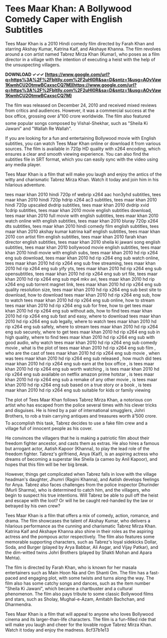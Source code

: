 
 
# Tees Maar Khan: A Bollywood Comedy Caper with English Subtitles
 
Tees Maar Khan is a 2010 Hindi comedy film directed by Farah Khan and starring Akshay Kumar, Katrina Kaif, and Akshaye Khanna. The film revolves around a con artist named Tabrez Mirza Khan (Kumar), who poses as a film director in a village with the intention of executing a heist with the help of the unsuspecting villagers.
 
**DOWNLOAD ✓✓✓ [https://www.google.com/url?q=https%3A%2F%2Fbltlly.com%2F2uHI0R&sa=D&sntz=1&usg=AOvVaw1KwnhCU2OtmwBCaxscCQ7M](https://www.google.com/url?q=https%3A%2F%2Fbltlly.com%2F2uHI0R&sa=D&sntz=1&usg=AOvVaw1KwnhCU2OtmwBCaxscCQ7M)**


 
The film was released on December 24, 2010 and received mixed reviews from critics and audiences. However, it was a commercial success at the box office, grossing over â¹100 crore worldwide. The film also featured some popular songs composed by Vishal-Shekhar, such as "Sheila Ki Jawani" and "Wallah Re Wallah".
 
If you are looking for a fun and entertaining Bollywood movie with English subtitles, you can watch Tees Maar Khan online or download it from various sources. The film is available in 720p HD quality with x264 encoding, which ensures a clear and smooth viewing experience. You can also find the subtitles file in SRT format, which you can easily sync with the video using any media player.
 
Tees Maar Khan is a film that will make you laugh and enjoy the antics of the witty and charismatic Tabrez Mirza Khan. Watch it today and join him in his hilarious adventure.
 
tees maar khan 2010 hindi 720p nf webrip x264 aac hon3yhd subtitles,  tees maar khan 2010 hindi 720p hdrip x264 ac3 subtitles,  tees maar khan 2010 hindi 720p upscaled dvdrip subtitles,  tees maar khan 2010 dvdrip xvid 1cdrip subtitles,  tees maar khan 2010 movie english subtitles download,  tees maar khan 2010 full movie with english subtitles,  tees maar khan 2010 watch online with english subtitles,  tees maar khan 2010 bluray 720p x264 dts subtitles,  tees maar khan 2010 hindi comedy film english subtitles,  tees maar khan 2010 akshay kumar katrina kaif english subtitles,  tees maar khan 2010 con artist film english subtitles,  tees maar khan 2010 farah khan director english subtitles,  tees maar khan 2010 sheila ki jawani song english subtitles,  tees maar khan 2010 bollywood movie english subtitles,  tees maar khan 2010 hindi movie with english subs,  tees maar khan 2010 hd rip x264 eng sub download,  tees maar khan 2010 hd rip x264 eng sub watch online,  tees maar khan 2010 hd rip x264 eng sub free streaming,  tees maar khan 2010 hd rip x264 eng sub yify yts,  tees maar khan 2010 hd rip x264 eng sub opensubtitles,  tees maar khan 2010 hd rip x264 eng sub srt file,  tees maar khan 2010 hd rip x264 eng sub mp4 mkv avi,  tees maar khan 2010 hd rip x264 eng sub torrent magnet link,  tees maar khan 2010 hd rip x264 eng sub quality resolution size,  tees maar khan 2010 hd rip x264 eng sub best site to download,  how to download tees maar khan 2010 hd rip x264 eng sub,  how to watch tees maar khan 2010 hd rip x264 eng sub online,  how to stream tees maar khan 2010 hd rip x264 eng sub for free,  how to get tees maar khan 2010 hd rip x264 eng sub without ads,  how to find tees maar khan 2010 hd rip x264 eng sub fast and easy,  where to download tees maar khan 2010 hd rip x264 eng sub legally,  where to watch tees maar khan 2010 hd rip x264 eng sub safely,  where to stream tees maar khan 2010 hd rip x264 eng sub securely,  where to get tees maar khan 2010 hd rip x264 eng sub in high quality,  where to find tees maar khan 2010 hd rip x264 eng sub with good audio,  why watch tees maar khan 2010 hd rip x264 eng sub comedy movie ,  what is the plot of tees maar khan 2010 hd rip x264 eng sub film ,  who are the cast of tees maar khan 2010 hd rip x264 eng sub movie ,  when was tees maar khan 2010 hd rip x264 eng sub released ,  how much did tees maar khan 2010 hd rip x264 eng sub earn at the box office ,  is tees maar khan 2010 hd rip x264 eng sub worth watching ,  is tees maar khan 2010 hd rip x264 eng sub available on netflix amazon prime hotstar ,  is tees maar khan 2010 hd rip x264 eng sub a remake of any other movie ,  is tees maar khan 2010 hd rip x264 eng sub based on a true story or a book ,  is tees maar khan 2010 hd rip x264 eng sub suitable for kids or family viewing
  
The plot of Tees Maar Khan follows Tabrez Mirza Khan, a notorious con artist who has escaped from the police several times with his clever tricks and disguises. He is hired by a pair of international smugglers, Johri Brothers, to rob a train carrying antiques and treasures worth â¹500 crore. To accomplish this task, Tabrez decides to use a fake film crew and a village full of innocent people as his cover.
 
He convinces the villagers that he is making a patriotic film about their freedom fighter ancestor, and casts them as extras. He also hires a famous but arrogant actor, Aatish Kapoor (Khanna), to play the lead role of the freedom fighter. Tabrez's girlfriend, Anya (Kaif), is an aspiring actress who dreams of becoming a superstar like Sheila (a cameo by Anil Kapoor), and hopes that this film will be her big break.
 
However, things get complicated when Tabrez falls in love with the village headman's daughter, Jhumri (Ragini Khanna), and Aatish develops feelings for Anya. Tabrez also faces challenges from the police inspector Dhurinder (Murli Sharma), who is determined to catch him, and the villagers, who begin to suspect his true intentions. Will Tabrez be able to pull off the heist and escape with the loot? Or will he be caught red-handed by the law or betrayed by his own crew?
  
Tees Maar Khan is a film that offers a mix of comedy, action, romance, and drama. The film showcases the talent of Akshay Kumar, who delivers a hilarious performance as the cunning and charismatic Tabrez Mirza Khan. Katrina Kaif and Akshaye Khanna also shine in their roles as the aspiring actress and the pompous actor respectively. The film also features some memorable supporting characters, such as Tabrez's loyal sidekicks Dollar, Soda, and Burger (played by Arya Babbar, Ali Asgar, and Vijay Patkar), and the dim-witted twins Johri Brothers (played by Shakti Mohan and Apara Mehta).
 
The film is directed by Farah Khan, who is known for her masala entertainers such as Main Hoon Na and Om Shanti Om. The film has a fast-paced and engaging plot, with some twists and turns along the way. The film also has some catchy songs and dances, such as the item number "Sheila Ki Jawani", which became a chartbuster and a cultural phenomenon. The film also pays tribute to some classic Bollywood films and stars, such as Sholay, Mughal-e-Azam, Amitabh Bachchan, and Dharmendra.
 
Tees Maar Khan is a film that will appeal to anyone who loves Bollywood cinema and its larger-than-life characters. The film is a fun-filled ride that will make you laugh and cheer for the lovable rogue Tabrez Mirza Khan. Watch it today and enjoy the madness.
 8cf37b1e13
 
